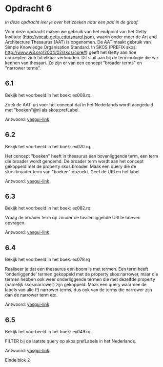 # Opdracht 6
_In deze opdracht leer je over het zoeken naar een pad in de graaf._

Voor deze opdracht maken we gebruik van het endpoint van het Getty Institute (http://vocab.getty.edu/sparql.json), waarin onder meer de Art and Architecture Thesaurus (AAT) is opgenomen. De AAT maakt gebruik van Simple Knowledge Organisation Standard. In SKOS (PREFIX skos: <http://www.w3.org/2004/02/skos/core#>) geeft het Getty aan hoe concepten zich tot elkaar verhouden. Dit sluit aan bij de terminologie die we kennen van thesauri. Zo zijn er van een concept "broader terms" en "narrower terms".

## 6.1
Bekijk het voorbeeld in het boek: ex008.rq.

Zoek de AAT-uri voor het concept dat in het Nederlands wordt aangeduid met "boeken"@nl als skos:prefLabel.

Antwoord: [yasgui-link](http://yasgui.triply.cc/#query=PREFIX%20skos%3A%20%3Chttp%3A%2F%2Fwww.w3.org%2F2004%2F02%2Fskos%2Fcore%23%3E%0A%0ASELECT%20%3Fconcept%20WHERE%20%7B%0A%20%20%3Fconcept%20skos%3AprefLabel%20%22boeken%22%40nl%20.%0A%7D%20&endpoint=http%3A%2F%2Fvocab.getty.edu%2Fsparql.json&requestMethod=POST&tabTitle=Query%205&headers=%7B%7D&contentTypeConstruct=application%2Fn-triples%2C*%2F*%3Bq%3D0.9&contentTypeSelect=application%2Fsparql-results%2Bjson&outputFormat=table)

## 6.2
Bekijk het voorbeeld in het boek: ex070.rq.

Het concept "boeken" heeft in thesaurus een bovenliggende term, een term die broader wordt genoemd. De broader term wordt aan het concept gekoppeld met de property skos:broader. Maak een query die de skos:broader term van "boeken" opzoekt. Geef de URI en het label.

Antwoord: [yasgui-link](http://yasgui.triply.cc/#query=PREFIX%20skos%3A%20%3Chttp%3A%2F%2Fwww.w3.org%2F2004%2F02%2Fskos%2Fcore%23%3E%0A%0ASELECT%20%3Fbt%20%3Flabel%20WHERE%20%7B%0A%20%20%3Fconcept%20skos%3AprefLabel%20%22boeken%22%40nl%20%3B%0A%20%20%20%20%20%20%20%20%20%20%20skos%3Abroader%20%3Fbt%20.%0A%20%20%3Fbt%20skos%3AprefLabel%20%3Flabel%20.%0A%7D%20&endpoint=http%3A%2F%2Fvocab.getty.edu%2Fsparql.json&requestMethod=POST&tabTitle=Query%205&headers=%7B%7D&contentTypeConstruct=application%2Fn-triples%2C*%2F*%3Bq%3D0.9&contentTypeSelect=application%2Fsparql-results%2Bjson%2C*%2F*%3Bq%3D0.9&outputFormat=table)

## 6.3
Bekijk het voorbeeld in het boek: ex082.rq.

Vraag de broader term op zonder de tussenliggende URI te hoeven opvragen.

Antwoord: [yasgui-link](http://yasgui.triply.cc/#query=PREFIX%20skos%3A%20%3Chttp%3A%2F%2Fwww.w3.org%2F2004%2F02%2Fskos%2Fcore%23%3E%0A%0ASELECT%20%3Flabel%20WHERE%20%7B%0A%20%20%3Fconcept%20skos%3AprefLabel%20%22boeken%22%40nl%20%3B%0A%20%20%20%20%20%20%20%20%20%20%20skos%3Abroader%2Fskos%3AprefLabel%20%3Flabel%20.%0A%7D%20&endpoint=http%3A%2F%2Fvocab.getty.edu%2Fsparql.json&requestMethod=POST&tabTitle=Query%205&headers=%7B%7D&contentTypeConstruct=application%2Fn-triples%2C*%2F*%3Bq%3D0.9&contentTypeSelect=application%2Fsparql-results%2Bjson%2C*%2F*%3Bq%3D0.9&outputFormat=table)

## 6.4
Bekijk het voorbeeld in het boek: ex078.rq

Realiseer je dat een thesaurus een boom is met termen. Een term heeft 'onderliggende' termen gekoppeld met de property skos:narrower, maar die termen hebben ook weer onderliggende termen die met dezelfde property (namelijk skos:narrower) zijn gekoppeld. Maak een query waarmee de labels van alle (!) narrower terms, dus ook van de terms die narrower zijn dan de narrower term etc.

Antwoord: [yasgui-link](http://yasgui.triply.cc/#query=PREFIX%20skos%3A%20%3Chttp%3A%2F%2Fwww.w3.org%2F2004%2F02%2Fskos%2Fcore%23%3E%0A%0ASELECT%20%3Flabel%20WHERE%20%7B%0A%20%20%3Fconcept%20skos%3AprefLabel%20%22boeken%22%40nl%20%3B%0A%20%20%20%20%20%20%20%20%20%20%20skos%3Anarrower%2B%2Fskos%3AprefLabel%20%3Flabel%20.%0A%7D%20&endpoint=http%3A%2F%2Fvocab.getty.edu%2Fsparql.json&requestMethod=POST&tabTitle=Query%205&headers=%7B%7D&contentTypeConstruct=application%2Fn-triples%2C*%2F*%3Bq%3D0.9&contentTypeSelect=application%2Fsparql-results%2Bjson%2C*%2F*%3Bq%3D0.9&outputFormat=table)

## 6.5
Bekijk het voorbeeld in het boek: ex049.rq

FILTER bij de laatste query op skos:prefLabels in het Nederlands.

Antwoord: [yasgui-link](http://yasgui.triply.cc/#query=PREFIX%20skos%3A%20%3Chttp%3A%2F%2Fwww.w3.org%2F2004%2F02%2Fskos%2Fcore%23%3E%0A%0ASELECT%20%3Flabel%20WHERE%20%7B%0A%20%20%3Fconcept%20skos%3AprefLabel%20%22boeken%22%40nl%20%3B%0A%20%20%20%20%20%20%20%20%20%20%20skos%3Anarrower%2B%2Fskos%3AprefLabel%20%3Flabel%20.%0A%20%20FILTER%20(lang(%3Flabel)%20%3D%20%22nl%22)%0A%7D%20&endpoint=http%3A%2F%2Fvocab.getty.edu%2Fsparql.json&requestMethod=POST&tabTitle=Query%205&headers=%7B%7D&contentTypeConstruct=application%2Fn-triples%2C*%2F*%3Bq%3D0.9&contentTypeSelect=application%2Fsparql-results%2Bjson%2C*%2F*%3Bq%3D0.9&outputFormat=table)

Einde blok 2
